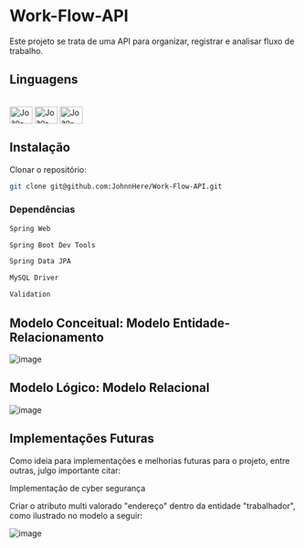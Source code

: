# Work-Flow-API

Este projeto se trata de uma API para organizar, registrar e analisar fluxo de trabalho. 

## Linguagens

<div style="display: inline_block"><br>
  <img align="center" alt="Joao-Java" height="30" width="40" src="https://raw.githubusercontent.com/jmnote/z-icons/master/svg/java.svg">
  <img align="center" alt="Joao-Spring" height="30" width="40" src="https://cdn.jsdelivr.net/gh/devicons/devicon/icons/spring/spring-original.svg">
  <img align="center" alt="Joao-MySQL" height="30" width="40" src="https://cdn.jsdelivr.net/gh/devicons/devicon/icons/mysql/mysql-original-wordmark.svg">
</div>

## Instalação

Clonar o repositório:

```bash
git clone git@github.com:JohnnHere/Work-Flow-API.git
```
### Dependências

```bash
Spring Web
```
```bash
Spring Boot Dev Tools
```
```bash
Spring Data JPA
```
```bash
MySQL Driver
```
```bash
Validation
```

## Modelo Conceitual: Modelo Entidade-Relacionamento

![image](https://user-images.githubusercontent.com/92900668/196835469-048b185a-1ea0-4cc5-9d72-94dd3d193ede.png)

## Modelo Lógico: Modelo Relacional

![image](https://user-images.githubusercontent.com/92900668/193937084-e6f3f739-70ca-4a57-a06c-0c6c9d52192d.png)

## Implementações Futuras
Como ideia para implementações e melhorias futuras para o projeto, entre outras, julgo importante citar:

Implementação de cyber segurança

Criar o atributo multi valorado "endereço" dentro da entidade "trabalhador", como ilustrado no modelo a seguir:

![image](https://user-images.githubusercontent.com/92900668/196835247-637ae0dc-366e-46dd-84f9-a552c31125a6.png)
